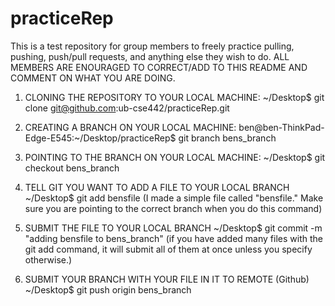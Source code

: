 # practiceRep
This is a test repository for group members to freely practice pulling, pushing, push/pull requests, and anything else they wish to do.
ALL MEMBERS ARE ENOURAGED TO CORRECT/ADD TO THIS README AND COMMENT ON WHAT YOU ARE DOING.

1. CLONING THE REPOSITORY TO YOUR LOCAL MACHINE:
 ~/Desktop$ git clone git@github.com:ub-cse442/practiceRep.git

2. CREATING A BRANCH ON YOUR LOCAL MACHINE:
ben@ben-ThinkPad-Edge-E545:~/Desktop/practiceRep$ git branch bens_branch

3. POINTING TO THE BRANCH ON YOUR LOCAL MACHINE:
~/Desktop$ git checkout bens_branch 

4. TELL GIT YOU WANT TO ADD A FILE TO YOUR LOCAL BRANCH 
~/Desktop$ git add bensfile
(I made a simple file called "bensfile." Make sure you are pointing to the correct branch when you do this command)

5. SUBMIT THE FILE TO YOUR LOCAL BRANCH
 ~/Desktop$ git commit -m "adding bensfile to bens_branch"
(if you have added many files with the git add <file> command, it will submit all of them at once unless you specify otherwise.)

6. SUBMIT YOUR BRANCH WITH YOUR FILE IN IT TO REMOTE (Github)
  ~/Desktop$ git push origin bens_branch

